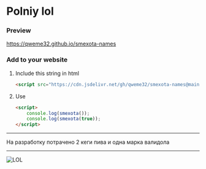 # Polniy lol

### Preview
https://qweme32.github.io/smexota-names

### Add to your website
1. Include this string in html  
    ```html
    <script src="https://cdn.jsdelivr.net/gh/qweme32/smexota-names@main/smexota.js"></script>
    ```
2. Use
    ```html
    <script>
        console.log(smexota());
        console.log(smexota(true));
    </script>
    ```

---
На разработку потрачено 2 кеги пива и одна марка валидола

---
![LOL](https://avatars.mds.yandex.net/i?id=8bd05104b6e7eda3a5ac8fd0587cf53f299509a6-8497167-images-thumbs&n=13)